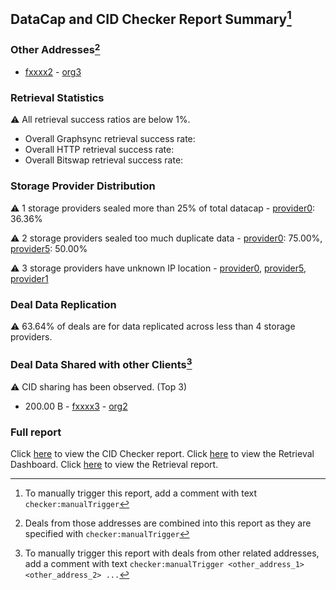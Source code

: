 ## DataCap and CID Checker Report Summary[^1]
### Other Addresses[^2]
 - [fxxxx2](https://filfox.info/en/address/fxxxx2) - [org3](url3)

### Retrieval Statistics
⚠️ All retrieval success ratios are below 1%.
* Overall Graphsync retrieval success rate: 
* Overall HTTP retrieval success rate: 
* Overall Bitswap retrieval success rate: 

### Storage Provider Distribution
⚠️ 1 storage providers sealed more than 25% of total datacap -  [provider0](https://filfox.info/en/address/provider0): 36.36%

⚠️ 2 storage providers sealed too much duplicate data -  [provider0](https://filfox.info/en/address/provider0): 75.00%,  [provider5](https://filfox.info/en/address/provider5): 50.00%

⚠️ 3 storage providers have unknown IP location -  [provider0](https://filfox.info/en/address/provider0),  [provider5](https://filfox.info/en/address/provider5),  [provider1](https://filfox.info/en/address/provider1)


### Deal Data Replication
⚠️ 63.64% of deals are for data replicated across less than 4 storage providers.


### Deal Data Shared with other Clients[^3]
⚠️ CID sharing has been observed. (Top 3)

- 200.00 B - [fxxxx3](https://filfox.info/en/address/fxxxx3) - [org2](url2)

[^1]: To manually trigger this report, add a comment with text `checker:manualTrigger`

[^2]: Deals from those addresses are combined into this report as they are specified with `checker:manualTrigger`

[^3]: To manually trigger this report with deals from other related addresses, add a comment with text `checker:manualTrigger <other_address_1> <other_address_2> ...`

### Full report
Click [here](undefined) to view the CID Checker report.
Click [here](https://retrievalbot-dashboard.vercel.app/?clients=f01000+f02000) to view the Retrieval Dashboard.
Click [here](undefined) to view the Retrieval report.